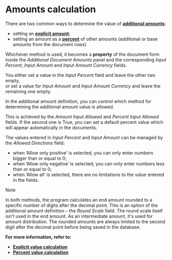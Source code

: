 # Amounts calculation

There are two common ways to determine the value of **[additional amounts](https://docs.erp.net/tech/advanced/document-amounts/index.html?q=document%20amounts)**:

- setting an **[explicit amount](https://docs.erp.net/tech/advanced/document-amounts/amounts-calculation/explicit-calculation.html)**;
- setting an amount as a **[percent](https://docs.erp.net/tech/advanced/document-amounts/amounts-calculation/percent-calculation.html)** of other amounts (additional or base amounts from the document rows)

Whichever method is used, it becomes a **property** of the document form inside the *Additional Document Amounts* panel and the corresponding *Input Percent*, *Input Amount* and *Input Amount Currency* fields. 

You either set a value in the *Input Percent* field and leave the other two empty, <br> or set a value for *Input Amount* and *Input Amount Currency* and leave the remaining one empty. 

In the additional amount definition, you can control which method for determining the additional amount value is allowed. 

This is achieved by the *Amount Input Allowed* and *Percent Input Allowed* fields. If the second one is True, you can set a default percent value which will appear automatically in the documents.

The values entered in *Input Percent* and *Input Amount* can be managed by the *Allowed Directions* field:

- when ‘Allow only positive’ is selected, you can only enter numbers bigger than or equal to 0;
- when ‘Allow only negative’ is selected, you can only enter numbers less than or equal to 0;
- when ‘Allow all’ is selected, there are no limitations to the value entered in the fields.

> [!NOTE]
> 
> In both methods, the program calculates an end amount rounded to a specific number of digits after the decimal point. This is an option of the additional amount definition – the *Round Scale* field. The round scale itself isn't used in the end amount. As an intermediate amount, it's used for amount distribution. The rounded amounts are always limited to the second digit after the decimal point before being saved in the database.
 
**For more information, refer to:**

- **[Explicit value calculation](https://docs.erp.net/tech/advanced/document-amounts/amounts-calculation/explicit-calculation.html)**
- **[Percent value calculation](https://docs.erp.net/tech/advanced/document-amounts/amounts-calculation/percent-calculation.html)**
